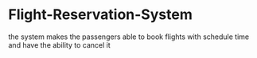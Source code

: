 # Flight-Reservation-System
the system makes the passengers able to book flights with schedule time and have the ability to cancel it 
